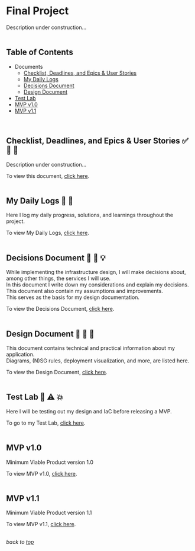 # <a id="top">Final Project</a>
Description under construction...    
<br>

## Table of Contents
- Documents
    - [Checklist, Deadlines, and Epics & User Stories](#cde)
    - [My Daily Logs](#mdl)
    - [Decisions Document](#decisiondoc)
    - [Design Document](#designdoc)
- [Test Lab](#testlab)
- [MVP v1.0](#mvp10)
- [MVP v1.1](#mvp11)  
<br>

## <a id="cde">Checklist, Deadlines, and Epics & User Stories</a> ✅ 📌 📄
Description under construction...

To view this document, [click here](/10_Final-Project/Documents/checklist_deadlines_user-stories.md).  
<br>

## <a id="mdl">My Daily Logs</a> 📓 📅
Here I log my daily progress, solutions, and learnings throughout the project.  

To view My Daily Logs, [click here](/10_Final-Project/Documents/my_daily_logs.md).  
<br>

## <a id="decisiondoc">Decisions Document</a> 📗 💭 💡
While implementing the infrastructure design, I will make decisions about, among other things, the services I will use.   
In this document I write down my considerations and explain my decisions. This document also contain my assumptions and improvements.  
This serves as the basis for my design documentation.  

To view the Decisions Document, [click here](/10_Final-Project/Documents/decisions_doc.md).  
<br>

## <a id="designdoc">Design Document</a> 📘 👷 🔨
This document contains technical and practical information about my application.  
Diagrams, (N)SG rules, deployment visualization, and more, are listed here.  

To view the Design Document, [click here](/10_Final-Project/Documents/design_doc.md).  
<br>

## <a id="testlab">Test Lab</a> 🚧 ⚠️ 💥
Here I will be testing out my design and IaC before releasing a MVP.

To go to my Test Lab, [click here](/10_Final-Project/Test_Lab/).  
<br>

## <a id="mvp10">MVP v1.0</a>
Minimum Viable Product version 1.0  

To view MVP v1.0, [click here](/10_Final-Project/MVP_v1.0/).  
<br>

## <a id="mvp11">MVP v1.1</a>
Minimum Viable Product version 1.1  

To view MVP v1.1, [click here](/10_Final-Project/MVP_v1.1/).  
<br>

*back to [top](#top)*  
<br>